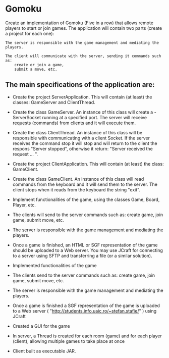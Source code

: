 # Gomoku
Create an implementation of Gomoku (Five in a row) that allows remote players to start or join games. The application will contain two parts (create a project for each one):

    The server is responsible with the game management and mediating the players.

    The client will communicate with the server, sending it commands such as:
        create or join a game,
        submit a move, etc.
## The main specifications of the application are:

- Create the project ServerApplication. This will contain (at least) the classes: GameServer and ClientThread.
- Create the class GameServer. An instance of this class will create a - ServerSocket running at a specified port. The server will receive requests (commands) from clients and it will execute them.
- Create the class ClientThread. An instance of this class will be responsible with communicating with a client Socket. If the server receives the command stop it will stop and will return to the client the respons "Server stopped", otherwise it return: "Server received the request ... ".
- Create the project ClientApplication. This will contain (at least) the class: GameClient.
- Create the class GameClient. An instance of this class will read commands from the keyboard and it will send them to the server. The client stops when it reads from the keyboard the string "exit".
- Implement functionalities of the game, using the classes Game, Board, Player, etc.
- The clients will send to the server commands such as: create game, join game, submit move, etc.
- The server is responsible with the game management and mediating the players.
- Once a game is finished, an HTML or SGF representation of the game should be uploaded to a Web server.
You may use JCraft for connecting to a server using SFTP and transferring a file (or a similar solution).

- Implemented functionalities of the game
- The clients send to the server commands such as: create game, join game, submit move, etc.
- The server is responsible with the game management and mediating the players.
- Once a game is finished a SGF representation of the game is uploaded to a Web server ( "http://students.info.uaic.ro/~stefan.stafie/" ) using JCraft
- Created a GUI for the game
- In server, a Thread is created for each room (game) and for each player (client), allowing multiple games to take place at once
- Client built as executable JAR. 

